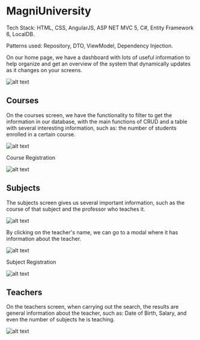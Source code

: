 # MagniUniversity

Tech Stack: HTML, CSS, AngularJS, ASP NET MVC 5, C#, Entity Framework 6, LocalDB.

Patterns used: Repository, DTO, ViewModel, Dependency Injection.

On our home page, we have a dashboard with lots of useful information to help organize and get an overview of the system that dynamically updates as it changes on your screens.

![alt text](https://i.ibb.co/dmRSQ7q/image.png)

## Courses
On the courses screen, we have the functionality to filter to get the information in our database, with the main functions of CRUD and a table with several interesting information, such as: the number of students enrolled in a certain course.

![alt text](https://i.ibb.co/6bnmG7r/image.png)

Course Registration

![alt text](https://i.ibb.co/CKgsXfj/image.png)

## Subjects

The subjects screen gives us several important information, such as the course of that subject and the professor who teaches it.

![alt text](https://i.ibb.co/C17wknh/image.png)

By clicking on the teacher's name, we can go to a modal where it has information about the teacher.

![alt text](https://i.ibb.co/1LMNHw8/image.png)

Subject Registration

![alt text](https://i.ibb.co/pdSQDTH/image.png) 

## Teachers 

On the teachers screen, when carrying out the search, the results are general information about the teacher, such as: Date of Birth, Salary, and even the number of subjects he is teaching.

![alt text](https://i.ibb.co/q7tZcNN/image.png) 


